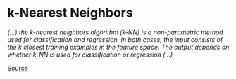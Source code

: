 # k-Nearest Neighbors

_(...) the k-nearest neighbors algorithm (k-NN) is a non-parametric method used for classification and regression. In both cases, the input consists of the k closest training examples in the feature space. The output depends on whether k-NN is used for classification or regression (...)_

[Source](https://en.wikipedia.org/wiki/K-nearest_neighbors_algorithm)
